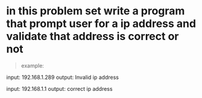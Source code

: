 # in this problem set write a program that prompt user for a ip address and validate that address is correct or not


> example:

input: 192.168.1.289
output: Invalid ip address


input: 192.168.1.1
output: correct ip address    
